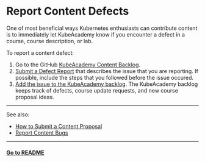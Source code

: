 # Report Content Defects

One of most beneficial ways Kubernetes enthusiasts can contribute content is to immediately let KubeAcademy know if you encounter a defect in a course, course description, or lab. 

To report a content defect:

1. Go to the GitHub [KubeAcademy Content Backlog](https://github.com/kube-academy/backlog).
2. [Submit a Defect Report](https://github.com/kube-academy/onboarding/blob/main/templates/defect.md) that describes the issue that you are reporting. If possible, include the steps that you followed before the issue occured. 
3. [Add the issue to the KubeAcademy backlog](https://github.com/kube-academy/backlog/issues). The KubeAcademy backlog keeps track of defects, course update requests, and new course proposal ideas.

----
See also:

- [How to Submit a Content Proposal](how-to-submit-a-content-proposal.md)
- [Report Content Bugs](report-inaccurate-or-outdated-content.md)

----
#### **[Go to README](../README.md)** 

